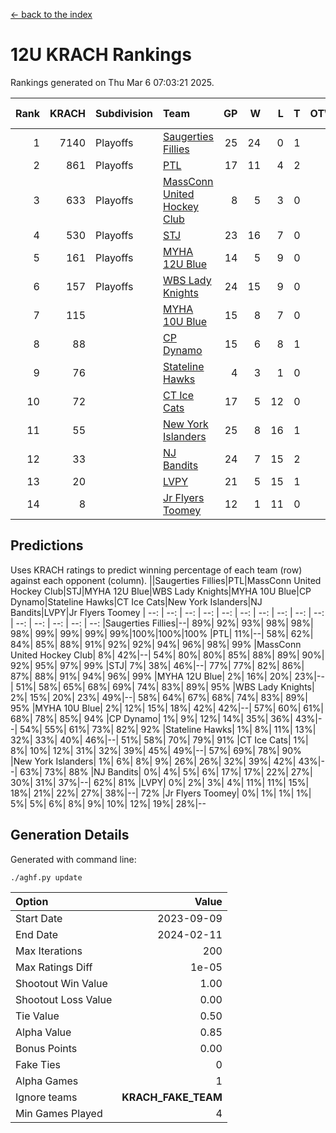 [<- back to the index](readme.md)
# 12U KRACH Rankings
Rankings generated on Thu Mar  6 07:03:21 2025.

Rank|KRACH|Subdivision|Team|GP|W|L|T|OTW|OTL|SoS|Exp Wins|Win Diff
---:|---:|:---|:---|---:|---:|---:|---:|---:|---:|---:|---:|---:
1|7140|Playoffs|[Saugerties Fillies](https://gamesheetstats.com/seasons/3663/teams/140805/schedule)|25|24|0|1|0|0|192|25.3|-0.0
2|861|Playoffs|[PTL](https://gamesheetstats.com/seasons/3663/teams/140798/schedule)|17|11|4|2|0|1|1037|12.9|0.0
3|633|Playoffs|[MassConn United Hockey Club](https://gamesheetstats.com/seasons/3663/teams/140797/schedule)|8|5|3|0|1|0|1096|5.9|0.0
4|530|Playoffs|[STJ](https://gamesheetstats.com/seasons/3663/teams/140800/schedule)|23|16|7|0|1|0|827|16.9|0.0
5|161|Playoffs|[MYHA 12U Blue](https://gamesheetstats.com/seasons/3663/teams/140799/schedule)|14|5|9|0|0|1|881|5.9|0.0
6|157|Playoffs|[WBS Lady Knights](https://gamesheetstats.com/seasons/3663/teams/140808/schedule)|24|15|9|0|0|0|984|15.9|0.0
7|115||[MYHA 10U Blue](https://gamesheetstats.com/seasons/3663/teams/140806/schedule)|15|8|7|0|0|1|593|8.9|0.0
8|88||[CP Dynamo](https://gamesheetstats.com/seasons/3663/teams/140802/schedule)|15|6|8|1|0|2|1422|7.4|0.0
9|76||[Stateline Hawks](https://gamesheetstats.com/seasons/3663/teams/174606/schedule)|4|3|1|0|0|1|25|3.9|0.0
10|72||[CT Ice Cats](https://gamesheetstats.com/seasons/3663/teams/140801/schedule)|17|5|12|0|2|1|1026|5.9|0.0
11|55||[New York Islanders](https://gamesheetstats.com/seasons/3663/teams/140809/schedule)|25|8|16|1|2|0|1205|9.4|0.0
12|33||[NJ Bandits](https://gamesheetstats.com/seasons/3663/teams/140807/schedule)|24|7|15|2|1|1|1225|8.9|0.0
13|20||[LVPY](https://gamesheetstats.com/seasons/3663/teams/140804/schedule)|21|5|15|1|2|0|469|6.4|0.0
14|8||[Jr Flyers Toomey](https://gamesheetstats.com/seasons/3663/teams/140803/schedule)|12|1|11|0|0|1|149|1.9|0.0

## Predictions
Uses KRACH ratings to predict winning percentage of each team (row) against each opponent (column).
||Saugerties Fillies|PTL|MassConn United Hockey Club|STJ|MYHA 12U Blue|WBS Lady Knights|MYHA 10U Blue|CP Dynamo|Stateline Hawks|CT Ice Cats|New York Islanders|NJ Bandits|LVPY|Jr Flyers Toomey
| --: | --: | --: | --: | --: | --: | --: | --: | --: | --: | --: | --: | --: | --: | --: 
|Saugerties Fillies|--| 89%| 92%| 93%| 98%| 98%| 98%| 99%| 99%| 99%| 99%|100%|100%|100%
|PTL| 11%|--| 58%| 62%| 84%| 85%| 88%| 91%| 92%| 92%| 94%| 96%| 98%| 99%
|MassConn United Hockey Club|  8%| 42%|--| 54%| 80%| 80%| 85%| 88%| 89%| 90%| 92%| 95%| 97%| 99%
|STJ|  7%| 38%| 46%|--| 77%| 77%| 82%| 86%| 87%| 88%| 91%| 94%| 96%| 99%
|MYHA 12U Blue|  2%| 16%| 20%| 23%|--| 51%| 58%| 65%| 68%| 69%| 74%| 83%| 89%| 95%
|WBS Lady Knights|  2%| 15%| 20%| 23%| 49%|--| 58%| 64%| 67%| 68%| 74%| 83%| 89%| 95%
|MYHA 10U Blue|  2%| 12%| 15%| 18%| 42%| 42%|--| 57%| 60%| 61%| 68%| 78%| 85%| 94%
|CP Dynamo|  1%|  9%| 12%| 14%| 35%| 36%| 43%|--| 54%| 55%| 61%| 73%| 82%| 92%
|Stateline Hawks|  1%|  8%| 11%| 13%| 32%| 33%| 40%| 46%|--| 51%| 58%| 70%| 79%| 91%
|CT Ice Cats|  1%|  8%| 10%| 12%| 31%| 32%| 39%| 45%| 49%|--| 57%| 69%| 78%| 90%
|New York Islanders|  1%|  6%|  8%|  9%| 26%| 26%| 32%| 39%| 42%| 43%|--| 63%| 73%| 88%
|NJ Bandits|  0%|  4%|  5%|  6%| 17%| 17%| 22%| 27%| 30%| 31%| 37%|--| 62%| 81%
|LVPY|  0%|  2%|  3%|  4%| 11%| 11%| 15%| 18%| 21%| 22%| 27%| 38%|--| 72%
|Jr Flyers Toomey|  0%|  1%|  1%|  1%|  5%|  5%|  6%|  8%|  9%| 10%| 12%| 19%| 28%|--

## Generation Details

Generated with command line:
```
./aghf.py update
```

| Option | Value |
| :----- | ----: |
| Start Date | 2023-09-09 |
| End Date | 2024-02-11 |
| Max Iterations | 200 |
| Max Ratings Diff | 1e-05 |
| Shootout Win Value | 1.00 |
| Shootout Loss Value | 0.00 |
| Tie Value | 0.50 |
| Alpha Value | 0.85 |
| Bonus Points | 0.00 |
| Fake Ties | 0 |
| Alpha Games | 1 |
| Ignore teams | __KRACH_FAKE_TEAM__ |
| Min Games Played | 4 |

